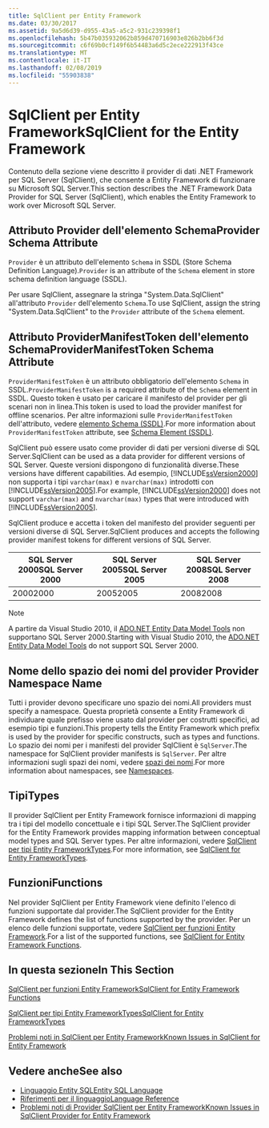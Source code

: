 ```yaml
---
title: SqlClient per Entity Framework
ms.date: 03/30/2017
ms.assetid: 9a5d6d39-d955-43a5-a5c2-931c239398f1
ms.openlocfilehash: 5b47b035932062b859d470716903e826b2bb6f3d
ms.sourcegitcommit: c6f69b0cf149f6b54483a6d5c2ece222913f43ce
ms.translationtype: MT
ms.contentlocale: it-IT
ms.lasthandoff: 02/08/2019
ms.locfileid: "55903838"
---
```

# <a name="sqlclient-for-the-entity-framework"></a><span data-ttu-id="7b12e-102">SqlClient per Entity Framework</span><span class="sxs-lookup"><span data-stu-id="7b12e-102">SqlClient for the Entity Framework</span></span>
<span data-ttu-id="7b12e-103">Contenuto della sezione viene descritto il provider di dati .NET Framework per SQL Server (SqlClient), che consente a Entity Framework di funzionare su Microsoft SQL Server.</span><span class="sxs-lookup"><span data-stu-id="7b12e-103">This section describes the .NET Framework Data Provider for SQL Server (SqlClient), which enables the Entity Framework to work over Microsoft SQL Server.</span></span>  
  
## <a name="provider-schema-attribute"></a><span data-ttu-id="7b12e-104">Attributo Provider dell'elemento Schema</span><span class="sxs-lookup"><span data-stu-id="7b12e-104">Provider Schema Attribute</span></span>  
 <span data-ttu-id="7b12e-105">`Provider` è un attributo dell'elemento `Schema` in SSDL (Store Schema Definition Language).</span><span class="sxs-lookup"><span data-stu-id="7b12e-105">`Provider` is an attribute of the `Schema` element in store schema definition language (SSDL).</span></span>  
  
 <span data-ttu-id="7b12e-106">Per usare SqlClient, assegnare la stringa "System.Data.SqlClient" all'attributo `Provider` dell'elemento `Schema`.</span><span class="sxs-lookup"><span data-stu-id="7b12e-106">To use SqlClient, assign the string "System.Data.SqlClient" to the `Provider` attribute of the `Schema` element.</span></span>  
  
## <a name="providermanifesttoken-schema-attribute"></a><span data-ttu-id="7b12e-107">Attributo ProviderManifestToken dell'elemento Schema</span><span class="sxs-lookup"><span data-stu-id="7b12e-107">ProviderManifestToken Schema Attribute</span></span>  
 <span data-ttu-id="7b12e-108">`ProviderManifestToken` è un attributo obbligatorio dell'elemento `Schema` in SSDL.</span><span class="sxs-lookup"><span data-stu-id="7b12e-108">`ProviderManifestToken` is a required attribute of the `Schema` element in SSDL.</span></span> <span data-ttu-id="7b12e-109">Questo token è usato per caricare il manifesto del provider per gli scenari non in linea.</span><span class="sxs-lookup"><span data-stu-id="7b12e-109">This token is used to load the provider manifest for offline scenarios.</span></span> <span data-ttu-id="7b12e-110">Per altre informazioni sulle `ProviderManifestToken` dell'attributo, vedere [elemento Schema (SSDL)](/ef/ef6/modeling/designer/advanced/edmx/ssdl-spec#schema-element-ssdl).</span><span class="sxs-lookup"><span data-stu-id="7b12e-110">For more information about `ProviderManifestToken` attribute, see [Schema Element (SSDL)](/ef/ef6/modeling/designer/advanced/edmx/ssdl-spec#schema-element-ssdl).</span></span>  
  
 <span data-ttu-id="7b12e-111">SqlClient può essere usato come provider di dati per versioni diverse di SQL Server.</span><span class="sxs-lookup"><span data-stu-id="7b12e-111">SqlClient can be used as a data provider for different versions of SQL Server.</span></span> <span data-ttu-id="7b12e-112">Queste versioni dispongono di funzionalità diverse.</span><span class="sxs-lookup"><span data-stu-id="7b12e-112">These versions have different capabilities.</span></span> <span data-ttu-id="7b12e-113">Ad esempio, [!INCLUDE[ssVersion2000](../../../../../includes/ssversion2000-md.md)] non supporta i tipi `varchar(max)` e `nvarchar(max)` introdotti con [!INCLUDE[ssVersion2005](../../../../../includes/ssversion2005-md.md)].</span><span class="sxs-lookup"><span data-stu-id="7b12e-113">For example, [!INCLUDE[ssVersion2000](../../../../../includes/ssversion2000-md.md)] does not support `varchar(max)` and `nvarchar(max)` types that were introduced with [!INCLUDE[ssVersion2005](../../../../../includes/ssversion2005-md.md)].</span></span>  
  
 <span data-ttu-id="7b12e-114">SqlClient produce e accetta i token del manifesto del provider seguenti per versioni diverse di SQL Server.</span><span class="sxs-lookup"><span data-stu-id="7b12e-114">SqlClient produces and accepts the following provider manifest tokens for different versions of SQL Server.</span></span>  
  
|<span data-ttu-id="7b12e-115">SQL Server 2000</span><span class="sxs-lookup"><span data-stu-id="7b12e-115">SQL Server 2000</span></span>|<span data-ttu-id="7b12e-116">SQL Server 2005</span><span class="sxs-lookup"><span data-stu-id="7b12e-116">SQL Server 2005</span></span>|<span data-ttu-id="7b12e-117">SQL Server 2008</span><span class="sxs-lookup"><span data-stu-id="7b12e-117">SQL Server 2008</span></span>|  
|-|-|-|  
|<span data-ttu-id="7b12e-118">2000</span><span class="sxs-lookup"><span data-stu-id="7b12e-118">2000</span></span>|<span data-ttu-id="7b12e-119">2005</span><span class="sxs-lookup"><span data-stu-id="7b12e-119">2005</span></span>|<span data-ttu-id="7b12e-120">2008</span><span class="sxs-lookup"><span data-stu-id="7b12e-120">2008</span></span>|  
  
> [!NOTE]
>  <span data-ttu-id="7b12e-121">A partire da Visual Studio 2010, il [ADO.NET Entity Data Model Tools](https://docs.microsoft.com/previous-versions/dotnet/netframework-4.0/bb399249(v=vs.100)) non supportano SQL Server 2000.</span><span class="sxs-lookup"><span data-stu-id="7b12e-121">Starting with Visual Studio 2010, the [ADO.NET Entity Data Model Tools](https://docs.microsoft.com/previous-versions/dotnet/netframework-4.0/bb399249(v=vs.100)) do not support SQL Server 2000.</span></span>  
  
## <a name="provider-namespace-name"></a><span data-ttu-id="7b12e-122">Nome dello spazio dei nomi del provider </span><span class="sxs-lookup"><span data-stu-id="7b12e-122">Provider Namespace Name</span></span>  
 <span data-ttu-id="7b12e-123">Tutti i provider devono specificare uno spazio dei nomi.</span><span class="sxs-lookup"><span data-stu-id="7b12e-123">All providers must specify a namespace.</span></span> <span data-ttu-id="7b12e-124">Questa proprietà consente a Entity Framework di individuare quale prefisso viene usato dal provider per costrutti specifici, ad esempio tipi e funzioni.</span><span class="sxs-lookup"><span data-stu-id="7b12e-124">This property tells the Entity Framework which prefix is used by the provider for specific constructs, such as types and functions.</span></span> <span data-ttu-id="7b12e-125">Lo spazio dei nomi per i manifesti del provider SqlClient è `SqlServer`.</span><span class="sxs-lookup"><span data-stu-id="7b12e-125">The namespace for SqlClient provider manifests is `SqlServer`.</span></span> <span data-ttu-id="7b12e-126">Per altre informazioni sugli spazi dei nomi, vedere [spazi dei nomi](../../../../../docs/framework/data/adonet/ef/language-reference/namespaces-entity-sql.md).</span><span class="sxs-lookup"><span data-stu-id="7b12e-126">For more information about namespaces, see [Namespaces](../../../../../docs/framework/data/adonet/ef/language-reference/namespaces-entity-sql.md).</span></span>  
  
## <a name="types"></a><span data-ttu-id="7b12e-127">Tipi</span><span class="sxs-lookup"><span data-stu-id="7b12e-127">Types</span></span>  
 <span data-ttu-id="7b12e-128">Il provider SqlClient per Entity Framework fornisce informazioni di mapping tra i tipi del modello concettuale e i tipi SQL Server.</span><span class="sxs-lookup"><span data-stu-id="7b12e-128">The SqlClient provider for the Entity Framework provides mapping information between conceptual model types and SQL Server types.</span></span> <span data-ttu-id="7b12e-129">Per altre informazioni, vedere [SqlClient per tipi Entity FrameworkTypes](../../../../../docs/framework/data/adonet/ef/sqlclient-for-ef-types.md).</span><span class="sxs-lookup"><span data-stu-id="7b12e-129">For more information, see [SqlClient for Entity FrameworkTypes](../../../../../docs/framework/data/adonet/ef/sqlclient-for-ef-types.md).</span></span>  
  
## <a name="functions"></a><span data-ttu-id="7b12e-130">Funzioni</span><span class="sxs-lookup"><span data-stu-id="7b12e-130">Functions</span></span>  
 <span data-ttu-id="7b12e-131">Nel provider SqlClient per Entity Framework viene definito l'elenco di funzioni supportate dal provider.</span><span class="sxs-lookup"><span data-stu-id="7b12e-131">The SqlClient provider for the Entity Framework defines the list of functions supported by the provider.</span></span> <span data-ttu-id="7b12e-132">Per un elenco delle funzioni supportate, vedere [SqlClient per funzioni Entity Framework](../../../../../docs/framework/data/adonet/ef/sqlclient-for-ef-functions.md).</span><span class="sxs-lookup"><span data-stu-id="7b12e-132">For a list of the supported functions, see [SqlClient for Entity Framework Functions](../../../../../docs/framework/data/adonet/ef/sqlclient-for-ef-functions.md).</span></span>  
  
## <a name="in-this-section"></a><span data-ttu-id="7b12e-133">In questa sezione</span><span class="sxs-lookup"><span data-stu-id="7b12e-133">In This Section</span></span>  
 [<span data-ttu-id="7b12e-134">SqlClient per funzioni Entity Framework</span><span class="sxs-lookup"><span data-stu-id="7b12e-134">SqlClient for Entity Framework Functions</span></span>](../../../../../docs/framework/data/adonet/ef/sqlclient-for-ef-functions.md)  
  
 [<span data-ttu-id="7b12e-135">SqlClient per tipi Entity FrameworkTypes</span><span class="sxs-lookup"><span data-stu-id="7b12e-135">SqlClient for Entity FrameworkTypes</span></span>](../../../../../docs/framework/data/adonet/ef/sqlclient-for-ef-types.md)  
  
 [<span data-ttu-id="7b12e-136">Problemi noti in SqlClient per Entity Framework</span><span class="sxs-lookup"><span data-stu-id="7b12e-136">Known Issues in SqlClient for Entity Framework</span></span>](../../../../../docs/framework/data/adonet/ef/known-issues-in-sqlclient-for-entity-framework.md)  
  
## <a name="see-also"></a><span data-ttu-id="7b12e-137">Vedere anche</span><span class="sxs-lookup"><span data-stu-id="7b12e-137">See also</span></span>
- [<span data-ttu-id="7b12e-138">Linguaggio Entity SQL</span><span class="sxs-lookup"><span data-stu-id="7b12e-138">Entity SQL Language</span></span>](../../../../../docs/framework/data/adonet/ef/language-reference/entity-sql-language.md)
- [<span data-ttu-id="7b12e-139">Riferimenti per il linguaggio</span><span class="sxs-lookup"><span data-stu-id="7b12e-139">Language Reference</span></span>](../../../../../docs/framework/data/adonet/ef/language-reference/index.md)
- [<span data-ttu-id="7b12e-140">Problemi noti di Provider SqlClient per Entity Framework</span><span class="sxs-lookup"><span data-stu-id="7b12e-140">Known Issues in SqlClient Provider for Entity Framework</span></span>](../../../../../docs/framework/data/adonet/ef/sqlclient-for-the-entity-framework.md)

